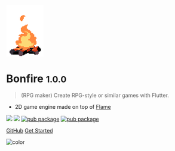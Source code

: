 ![logo](_media/bonfire.gif)

# Bonfire <small>1.0.0</small>

> (RPG maker) Create RPG-style or similar games with Flutter.

- 2D game engine made on top of [Flame](https://flame-engine.org/)

[![](https://img.shields.io/github/forks/rafaelbarbosatec/bonfire.svg?style=flat&logo=github&colorB=orange&label=forks)](https://github.com/RafaelBarbosatec/bonfire)
[![](https://img.shields.io/github/stars/rafaelbarbosatec/bonfire.svg?style=flat&logo=github&colorB=orange&label=stars)](https://github.com/RafaelBarbosatec/bonfire)
[![pub package](https://img.shields.io/pub/v/bonfire.svg)](https://pub.dev/packages/bonfire)
[![pub package](https://img.shields.io/pub/v/bonfire.svg?style=popout&include_prereleases)](https://pub.dev/packages/bonfire/versions/1.0.0-rc0)

[GitHub](https://github.com/RafaelBarbosatec/bonfire)
[Get Started](#bonfire)

![color](#3f3f3f)

